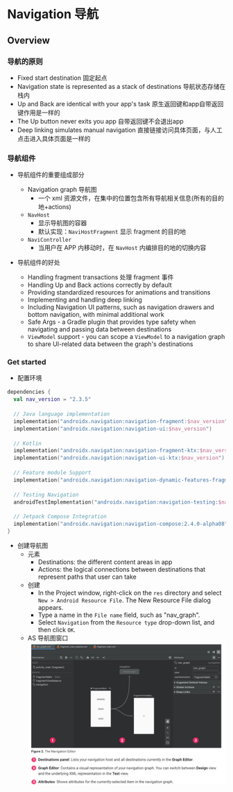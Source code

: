 # Navigation 导航

## Overview

### 导航的原则

- Fixed start destination 固定起点
- Navigation state is represented as a stack of destinations 导航状态存储在栈内
- Up and Back are identical with your app's task 原生返回键和app自带返回键作用是一样的
- The Up button never exits you app 自带返回键不会退出app
- Deep linking simulates manual navigation 直接链接访问具体页面，与人工点击进入具体页面是一样的


### 导航组件
- 导航组件的重要组成部分
    + Navigation graph 导航图
        * 一个 xml 资源文件，在集中的位置包含所有导航相关信息(所有的目的地+actions)
    + `NavHost`
        * 显示导航图的容器
        * 默认实现：`NaviHostFragment` 显示 fragment 的目的地
    + `NaviController`
        * 当用户在 APP 内移动时，在 `NavHost` 内编排目的地的切换内容

- 导航组件的好处
    + Handling fragment transactions 处理 fragment 事件
    + Handling Up and Back actions correctly by default 
    + Providing standardized resources for animations and transitions
    + Implementing and handling deep linking
    + Including Navigation UI patterns, such as navigation drawers and bottom navigation, with minimal additional work
    + Safe Args - a Gradle plugin that provides type safety when navigating and passing data between destinations
    + `ViewModel` support - you can scope a `ViewModel` to a navigation graph to share UI-related data between the graph's destinations

### Get started

- 配置环境
```kotlin
dependencies {
  val nav_version = "2.3.5"

  // Java language implementation
  implementation("androidx.navigation:navigation-fragment:$nav_version")
  implementation("androidx.navigation:navigation-ui:$nav_version")

  // Kotlin
  implementation("androidx.navigation:navigation-fragment-ktx:$nav_version")
  implementation("androidx.navigation:navigation-ui-ktx:$nav_version")

  // Feature module Support
  implementation("androidx.navigation:navigation-dynamic-features-fragment:$nav_version")

  // Testing Navigation
  androidTestImplementation("androidx.navigation:navigation-testing:$nav_version")

  // Jetpack Compose Integration
  implementation("androidx.navigation:navigation-compose:2.4.0-alpha08")
}
```

- 创建导航图
    + 元素
        * Destinations: the different content areas in app
        * Actions: the logical connections between destinations that represent paths that user can take
    + 创建
        * In the Project window, right-click on the `res` directory and select `New > Android Resource File`. The New Resource File dialog appears.
        * Type a name in the `File name` field, such as "nav_graph".
        * Select `Navigation` from the `Resource type` drop-down list, and then click `OK`.
    + AS 导航图窗口
    ![导航窗口](../../resources/navigation_editor.png)
